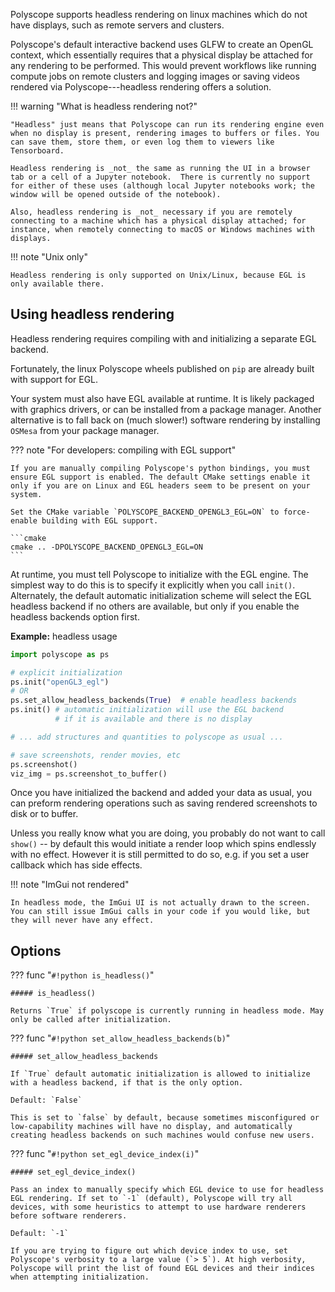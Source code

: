 Polyscope supports headless rendering on linux machines which do not have displays, such as remote servers and clusters.

Polyscope's default interactive backend uses GLFW to create an OpenGL context, which essentially requires that a physical display be attached for any rendering to be performed. This would prevent workflows like running compute jobs on remote clusters and logging images or saving videos rendered via Polyscope---headless rendering offers a solution.

!!! warning "What is headless rendering not?"

    "Headless" just means that Polyscope can run its rendering engine even when no display is present, rendering images to buffers or files. You can save them, store them, or even log them to viewers like Tensorboard.

    Headless rendering is _not_ the same as running the UI in a browser tab or a cell of a Jupyter notebook.  There is currently no support for either of these uses (although local Jupyter notebooks work; the window will be opened outside of the notebook).

    Also, headless rendering is _not_ necessary if you are remotely connecting to a machine which has a physical display attached; for instance, when remotely connecting to macOS or Windows machines with displays.

!!! note "Unix only"

    Headless rendering is only supported on Unix/Linux, because EGL is only available there.

    

## Using headless rendering
    
Headless rendering requires compiling with and initializing a separate EGL backend.  

Fortunately, the linux Polyscope wheels published on `pip` are already built with support for EGL.

Your system must also have EGL available at runtime. It is likely packaged with graphics drivers, or can be installed from a package manager. Another alternative is to fall back on (much slower!) software rendering by installing `OSMesa` from your package manager.

??? note "For developers: compiling with EGL support"

    If you are manually compiling Polyscope's python bindings, you must ensure EGL support is enabled. The default CMake settings enable it only if you are on Linux and EGL headers seem to be present on your system.
    
    Set the CMake variable `POLYSCOPE_BACKEND_OPENGL3_EGL=ON` to force-enable building with EGL support. 

    ```cmake
    cmake .. -DPOLYSCOPE_BACKEND_OPENGL3_EGL=ON
    ```


At runtime, you must tell Polyscope to initialize with the EGL engine. The simplest way to do this is to specify it explicitly when you call `init()`. Alternately, the default automatic initialization scheme will select the EGL headless backend if no others are available, but only if you enable the headless backends option first.

**Example:** headless usage
```python
import polyscope as ps

# explicit initialization
ps.init("openGL3_egl")
# OR
ps.set_allow_headless_backends(True)  # enable headless backends
ps.init() # automatic initialization will use the EGL backend
          # if it is available and there is no display

# ... add structures and quantities to polyscope as usual ...

# save screenshots, render movies, etc
ps.screenshot() 
viz_img = ps.screenshot_to_buffer() 
```

Once you have initialized the backend and added your data as usual, you can preform rendering operations such as saving rendered screenshots to disk or to buffer.

Unless you really know what you are doing, you probably do not want to call `show()` -- by default this would initiate a render loop which spins endlessly with no effect. However it is still permitted to do so, e.g. if you set a user callback which has side effects.

!!! note "ImGui not rendered"

    In headless mode, the ImGui UI is not actually drawn to the screen. You can still issue ImGui calls in your code if you would like, but they will never have any effect.

## Options

??? func "`#!python is_headless()`"
    
    ##### is_headless()

    Returns `True` if polyscope is currently running in headless mode. May only be called after initialization.


??? func "`#!python set_allow_headless_backends(b)`"
    
    ##### set_allow_headless_backends

    If `True` default automatic initialization is allowed to initialize with a headless backend, if that is the only option.

    Default: `False`

    This is set to `false` by default, because sometimes misconfigured or low-capability machines will have no display, and automatically creating headless backends on such machines would confuse new users.


??? func "`#!python set_egl_device_index(i)`"
    
    ##### set_egl_device_index()

    Pass an index to manually specify which EGL device to use for headless EGL rendering. If set to `-1` (default), Polyscope will try all devices, with some heuristics to attempt to use hardware renderers before software renderers.

    Default: `-1`

    If you are trying to figure out which device index to use, set Polyscope's verbosity to a large value (`> 5`). At high verbosity, Polyscope will print the list of found EGL devices and their indices when attempting initialization.


